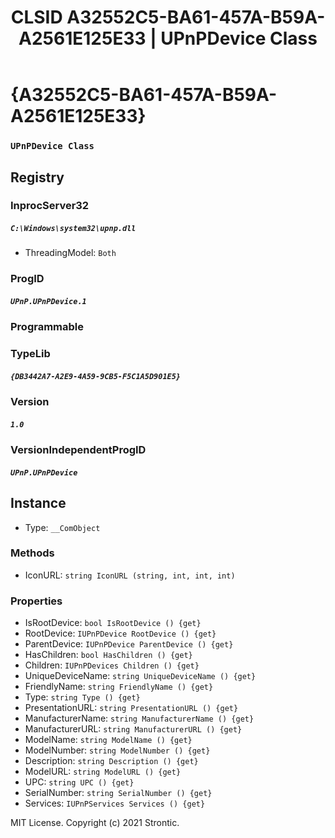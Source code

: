 ﻿---
title: "CLSID A32552C5-BA61-457A-B59A-A2561E125E33 | UPnPDevice Class"
excerpt: What is COM-Object CLSID A32552C5-BA61-457A-B59A-A2561E125E33?
---

# {A32552C5-BA61-457A-B59A-A2561E125E33}

### `UPnPDevice Class`

## Registry


### InprocServer32

##### `C:\Windows\system32\upnp.dll`
* ThreadingModel: `Both`

### ProgID

##### `UPnP.UPnPDevice.1`

### Programmable


### TypeLib

##### `{DB3442A7-A2E9-4A59-9CB5-F5C1A5D901E5}`

### Version

##### `1.0`

### VersionIndependentProgID

##### `UPnP.UPnPDevice`

## Instance

* Type: `__ComObject`

### Methods

* IconURL: `string IconURL (string, int, int, int)`

### Properties

* IsRootDevice: `bool IsRootDevice () {get} `
* RootDevice: `IUPnPDevice RootDevice () {get} `
* ParentDevice: `IUPnPDevice ParentDevice () {get} `
* HasChildren: `bool HasChildren () {get} `
* Children: `IUPnPDevices Children () {get} `
* UniqueDeviceName: `string UniqueDeviceName () {get} `
* FriendlyName: `string FriendlyName () {get} `
* Type: `string Type () {get} `
* PresentationURL: `string PresentationURL () {get} `
* ManufacturerName: `string ManufacturerName () {get} `
* ManufacturerURL: `string ManufacturerURL () {get} `
* ModelName: `string ModelName () {get} `
* ModelNumber: `string ModelNumber () {get} `
* Description: `string Description () {get} `
* ModelURL: `string ModelURL () {get} `
* UPC: `string UPC () {get} `
* SerialNumber: `string SerialNumber () {get} `
* Services: `IUPnPServices Services () {get} `

MIT License. Copyright (c) 2021 Strontic.


